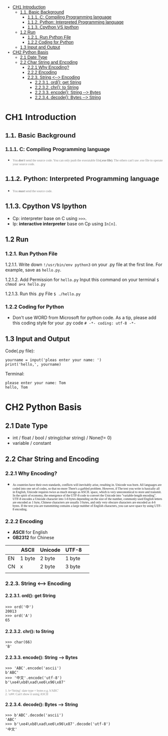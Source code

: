 <font face="Arial">

- [CH1 Introduction](#ch1-introduction)     
  - [1.1. Basic Background](#11-basic-background)         
    - [1.1.1. C: Compiling Programming language](#111-c-compiling-programming-language)     
    - [1.1.2. Python: Interpreted Programming language](#112-python-interpreted-programming-language)     
    - [1.1.3. Cpython VS Ipython](#113-cpython-vs-ipython)     
  - [1.2 Run](#12-run)         
    - [1.2.1. Run Python File](#121-run-python-file)         
    - [1.2.2 Coding for Python](#122-coding-for-python)     
  - [1.3 Input and Output](#13-input-and-output) 
- [CH2 Python Basis](#ch2-python-basis)     
  - [2.1 Date Type](#21-date-type)     
  - [2.2 Char String and Encoding](#22-char-string-and-encoding)         
    - [2.2.1 Why Encoding?](#221-why-encoding)         
    - [2.2.2 Encoding](#222-encoding)         
    - [2.2.3. String <--> Encoding](#223-string----encoding)             
      - [2.2.3.1. ord(): get String](#2231-ord-get-string)             
      - [2.2.3.2. chr(): to String](#2232-chr-to-string)             
      - [2.2.3.3. encode(): String --> Bytes](#2233-string----bytes)             
      - [2.2.3.4. decode(): Bytes --> String](#2234-decode-bytes----string)   


# CH1 Introduction
## 1.1. Basic Background
### 1.1.1. C: Compiling Programming language
* <font color="grey" size=1 face="Lucida Grande">You <em><b>don't</b></em> send the source code. You can only push the executable file<b>(.exe file)</b>. The others can't use .exe file to operate your source code.</font>
## 1.1.2. Python: Interpreted Programming language
* <font color="grey" size=1 face="Lucida Grande">You <em><b>must</b></em> send the source code.</font>
</font>

## 1.1.3. Cpython VS Ipython
* Cp: interpreter base on C using `>>>`.
* Ip: <b>interactive interpreter</b> base on Cp using `In[n]`.

## 1.2 Run 
### 1.2.1. Run Python File
1.2.1.1. Write down `!/usr/bin/env python3` on your .py file at the first line. For example, save as `hello.py`. 

1.2.1.2. Add Permission for `hello.py`
Input this command on your terminal `$ chmod a+x hello.py`

1.2.1.3. Run this .py File
`$ ./hello.py`

### 1.2.2 Coding for Python
* Don't use WORD from Microsoft for python code. As a tip, please add this coding style for your .py code `# -*- coding: utf-8 -*-`

## 1.3 Input and Output
Code(.py file):
```
yourname = input('pleas enter your name: ')
print('hello,', yourname)
```
Terminal:
```
please enter your name: Tom
hello, Tom
```

# CH2 Python Basis

## 2.1 Date Type
* int / float / bool / string(char string) / None(!= 0)
* variable / constant

## 2.2 Char String and Encoding
### 2.2.1 Why Encoding?
* <font size=0.01 face="Lucida Grande">As countries have their own standards, conflicts will inevitably arise, resulting in.
Unicode was born. All languages are coded into one set of codes, so that no more
There's a garbled problem. However, if
The text you write is basically all in English, Unicode requires twice as much storage as ASCII.
space, which is very uneconomical to store and transmit. In the spirit of economy, the emergence of the UTF-8 code to convert the Unicode into "variable-length encoding".
UTF-8 encodes a Unicode character into 1-6 bytes depending on the size of the number, commonly used
English letters are encoded as 1 byte, Chinese characters are usually 3 bytes, and only very obscure characters are encoded as
4-6 bytes. If the text you are transmitting contains a large number of English characters, you can save space by using UTF-8 encoding.</font>
### 2.2.2 Encoding
* <b>ASCII</b> for English   
* <b>GB2312</b> for Chinese

<table>
<thead>
  <tr>
    <th></th>
    <th>ASCII</th>
    <th>Unicode</th>
    <th>UTF-8</th>
    <th></th>
  </tr>
</thead>
<tbody>
  <tr>
    <td>EN</td>
    <td>1 byte</td>
    <td>2 byte</td>
    <td>1 byte</td>
    <td></td>
  </tr>
  <tr>
    <td>CN</td>
    <td>x</td>
    <td>2 byte</td>
    <td>3 byte</td>
    <td></td>
  </tr>
  <tr>
    <td></td>
    <td></td>
    <td></td>
    <td></td>
    <td></td>
  </tr>
</tbody>
</table>

### 2.2.3. String <--> Encoding

#### 2.2.3.1. ord(): get String
```
>>> ord('中')
20013
>>> ord('A')
65
``` 
#### 2.2.3.2. chr(): to String
```
>>> char(66)
'B'
```

#### 2.2.3.3. encode(): String --> Bytes
```
>>> 'ABC'.encode('ascii')
b'ABC'
>>> '中文'.encode('utf-8')
b'\xe4\xb8\xad\xe6\x96\x87'
```
<font color="grey" size=1 face="Lucida Grande">1. b+'String': date type = bytes
e.g. b'ABC'  
2. \x##: Can't show it using ASCII
</font>

#### 2.2.3.4. decode(): Bytes --> String
```
>>> b'ABC'.decode('ascii')
'ABC'
>>> b'\xe4\xb8\xad\xe6\x96\x87'.decode('utf-8')
'中文'
```
